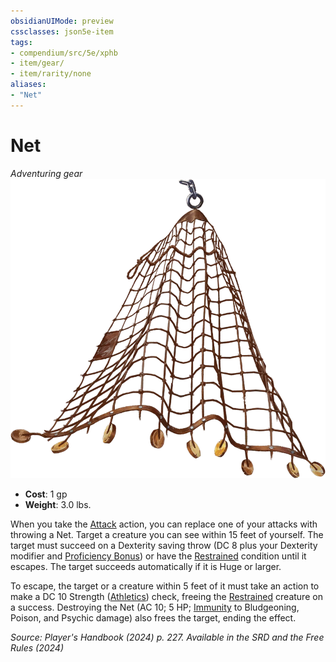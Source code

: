 ```yaml
---
obsidianUIMode: preview
cssclasses: json5e-item
tags:
- compendium/src/5e/xphb
- item/gear/
- item/rarity/none
aliases: 
- "Net"
---
```

# Net
*Adventuring gear*  
![](/3-Mechanics/CLI/items/img/net.webp#right)

- **Cost**: 1 gp
- **Weight**: 3.0 lbs.

When you take the [Attack](actions.md#Attack) action, you can replace one of your attacks with throwing a Net. Target a creature you can see within 15 feet of yourself. The target must succeed on a Dexterity saving throw (DC 8 plus your Dexterity modifier and [Proficiency Bonus](/3-Mechanics/CLI/variant-rules/proficiency-xphb.md)) or have the [Restrained](conditions.md#Restrained) condition until it escapes. The target succeeds automatically if it is Huge or larger.

To escape, the target or a creature within 5 feet of it must take an action to make a DC 10 Strength ([Athletics](skills.md#Athletics)) check, freeing the [Restrained](conditions.md#Restrained) creature on a success. Destroying the Net (AC 10; 5 HP; [Immunity](/3-Mechanics/CLI/variant-rules/immunity-xphb.md) to Bludgeoning, Poison, and Psychic damage) also frees the target, ending the effect.

*Source: Player's Handbook (2024) p. 227. Available in the <span title='Systems Reference Document (5.2)'>SRD</span> and the Free Rules (2024)*